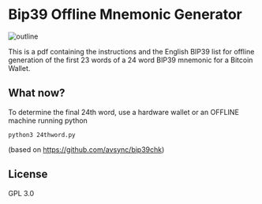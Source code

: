 # Bip39 Offline Mnemonic Generator

![outline](https://github.com/llvllch/Bip39-Dice/blob/master/images/rolls.png)

This is a pdf containing the instructions and the English BIP39 list for offline generation of the first 23 words of a 24 word BIP39 mnemonic for a Bitcoin Wallet.

## What now?

To determine the final 24th word, use a hardware wallet or an OFFLINE machine running python

`python3 24thword.py`

(based on https://github.com/avsync/bip39chk)

## License

GPL 3.0
